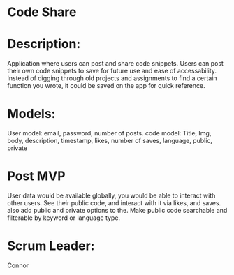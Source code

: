 # Code Share

# Description:

Application where users can post and share code snippets. Users can post their own code snippets to save for future use and ease of accessability. Instead of digging through old projects and assignments to find a certain function you wrote, it could be saved on the app for quick reference. 

# Models:

User model: email, password, number of posts.
code model: Title, Img, body, description, timestamp, likes, number of saves, language, public, private


# Post MVP

User data would be available globally, you would be able to interact with other users. See their public code, and interact with it via likes, and saves. also add public and private options to the. Make public code searchable and filterable by keyword or language type. 

# Scrum Leader:

Connor
